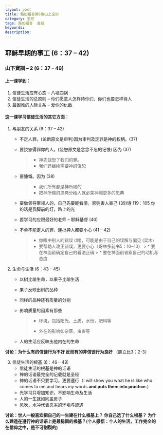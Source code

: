 ```yaml
---
layout: post
title: 路加福音第6章山上宝训
category: 圣经
tags: 路加福音  查经
keywords: 
description: 
---
```

<h2>耶穌早期的事工 (6：37 – 42)</h2>      
<h3>山下寶訓 – 2 (6：37 – 49)</h3>  
<h4>上一课学到：</h4>    

1.	信徒生活应有心态 – 八褔四祸
2.	信徒生活的总原则 – 你们愿意人怎样待你们、你们也要怎样待人
3.	最困难的人际关系 – 爱你的仇敌     

<h4>这一课学习信徒生活的其它方面：</h4>   

1.	与朋友的关系 (6：37 – 42)   
    -	不定人罪。(论断原文是审判)因为审判及定罪是神的权柄。(37)   
    -	要饶恕得罪你的人。(饶恕原文是念念不忘的记恨) 因为 (37)     
    
        > *	神先饶恕了我们的罪。   
        > *	我们还继续需要神的饶恕   
    -	要慷慨。因为 (38)
        > * 我们所有都是神所赐的   
        > * 把神所赐的恩典分给人就必蒙神赐更多的恩典    
    -	要做领导带领人的，自己先要能看清，否则害人害己 (39)诗 119：105 你的话是我脚前的灯，路上的光    
    - 要学习的应跟最好的老师 – 耶稣基督 (40)   
    - 不单不能定人的罪，连批抨人都要小心 (41 – 42)   
        > -	你眼中别人的错误 (刺)，可能是由于自己的误解与偏见 (梁木)
        > -	要帮助人改正错误，更要小心（哥林多前书5：10~13）
            >    * 要在神面前确定自己的看法正确
            >    * 要在神面前省察自己的动机与态度   

2.	生命与生活 (6：43 – 45)   

    -	以树比喻生命，以果子比喻生活   
    -	果子反映出树的品种    
    -	同样的品种还有质量的分别   
    -	影响质量的因素有那些
	    > * 环境，包括阳光，土质，水份，肥料等
	    > - 外在的影响如杂草，虫害等   

    -	人的生活应反映出他内在的生命    

**讨论：为什么有的信徒行为不好
	反而有的非信徒行为良好**     （腓立比3：2-3）

3.	信徒生活的根基 (6：46 – 49)   
    -	信徒生活的根基是神的话语
    -	神的话语最完全的记载就是圣经
    -	神的话语不只要学习，更要遵行（I will show you what he is like who comes to me and hears my words **and puts them into practice.**）
    -	光学习只增加知识，不影响生命及生活
    -	人的一生就如同盖房子
    -	风吹，水冲代表恶劣的环境与遭遇       

**讨论：世人一般喜欢把自己的一生建在什么根基上？
	你自己选了什么根基？
	为什么建造在遵行神的话语上是最稳固的根基？(个人感悟：个人的生活，工作完全的在信仰之中，是不可割裂的)**


